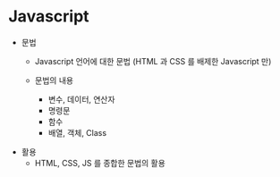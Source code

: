 # Javascript

- 문법

  - Javascript 언어에 대한 문법 (HTML 과 CSS 를 배제한 Javascript 만)
  - 문법의 내용

    - 변수, 데이터, 연산자
    - 명령문
    - 함수
    - 배열, 객체, Class

* 활용
  - HTML, CSS, JS 를 종합한 문법의 활용
